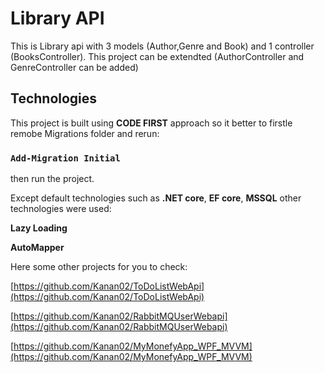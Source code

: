 # Library API

This is Library api with 3 models (Author,Genre and Book) and 1 controller (BooksController).
This project can be extendted (AuthorController and GenreController can be added) 

## Technologies

This project is built using **CODE FIRST** approach so it better to firstle remobe Migrations folder
and rerun:
### `Add-Migration Initial`

then run the project.


Except default technologies such as **.NET core**, **EF core**, **MSSQL** other technologies were used:

**Lazy Loading** 

**AutoMapper** 


Here some other projects for you to check:

[https://github.com/Kanan02/ToDoListWebApi](https://github.com/Kanan02/ToDoListWebApi)  

[https://github.com/Kanan02/RabbitMQUserWebapi](https://github.com/Kanan02/RabbitMQUserWebapi)  

[https://github.com/Kanan02/MyMonefyApp_WPF_MVVM](https://github.com/Kanan02/MyMonefyApp_WPF_MVVM)  

